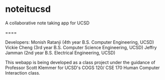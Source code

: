 # noteitucsd
A collaborative note taking app for UCSD

====

Developers:
Monish Ratanji (4th year B.S. Computer Engineering, UCSD)
Vickie Cheng (3rd year B.S. Computer Science Engineering, UCSD)
Jeffry Jamman (2nd year B.S. Electrical Engineering, UCSD)

This webapp is being developed as a class project under the guidance of Professor Scott Klemmer 
for UCSD's COGS 120/ CSE 170 Human Computer Interaction class.